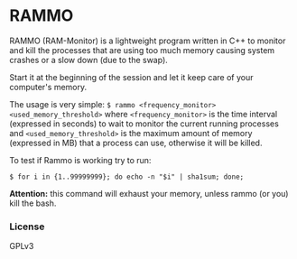 # RAMMO

RAMMO (RAM-Monitor) is a lightweight program written in C++ to monitor and kill the processes that are using too much memory causing system crashes or a slow down (due to the swap).

Start it at the beginning of the session and let it keep care of your computer's memory.

The usage is very simple:
`$ rammo <frequency_monitor> <used_memory_threshold>`
where `<frequency_monitor>` is the time interval (expressed in seconds) to wait to monitor the current running processes and `<used_memory_threshold>` is the maximum amount of memory (expressed in MB) that a process can use, otherwise it will be killed.

To test if Rammo is working try to run:

`$ for i in {1..99999999}; do echo -n "$i" | sha1sum; done;`

**Attention:** this command will exhaust your memory, unless rammo (or you) kill the bash.

### License
GPLv3
